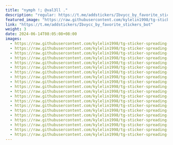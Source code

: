 ```yaml
---
title: "nymph !; @val3ll ."
description: "regular: https://t.me/addstickers/Ibvycc_by_favorite_stickers_bot"
featured_image: "https://raw.githubusercontent.com/kylelin1998/tg-sticker-spreading-worldwide-images/main/img/3b864f29-9153-4275-b1a7-75577c8db8e5.jpg"
link: "https://t.me/addstickers/Ibvycc_by_favorite_stickers_bot"
weight: 3
date: 2024-06-14T08:05:08+08:00
images:
  - https://raw.githubusercontent.com/kylelin1998/tg-sticker-spreading-worldwide-images/main/img/3b864f29-9153-4275-b1a7-75577c8db8e5.jpg
  - https://raw.githubusercontent.com/kylelin1998/tg-sticker-spreading-worldwide-images/main/img/8a298313-64db-472f-a6c5-6cef3d1a9c3c.jpg
  - https://raw.githubusercontent.com/kylelin1998/tg-sticker-spreading-worldwide-images/main/img/8823371e-1790-4c00-8f58-69ef029e2333.jpg
  - https://raw.githubusercontent.com/kylelin1998/tg-sticker-spreading-worldwide-images/main/img/6b38a342-fafd-421c-b139-d58ef363b57f.jpg
  - https://raw.githubusercontent.com/kylelin1998/tg-sticker-spreading-worldwide-images/main/img/dd81945f-cc52-4dc3-8773-95ff02c920f0.jpg
  - https://raw.githubusercontent.com/kylelin1998/tg-sticker-spreading-worldwide-images/main/img/7ddb41c3-d83e-44b1-8d01-243802115d2a.jpg
  - https://raw.githubusercontent.com/kylelin1998/tg-sticker-spreading-worldwide-images/main/img/e3933438-ba65-48ee-9f1b-6305fb2bd317.jpg
  - https://raw.githubusercontent.com/kylelin1998/tg-sticker-spreading-worldwide-images/main/img/a16e1df8-0c73-4c6f-b5dc-f0f4bccb539d.jpg
  - https://raw.githubusercontent.com/kylelin1998/tg-sticker-spreading-worldwide-images/main/img/836db1b3-3e74-494c-b23f-3b8e43c31b48.jpg
  - https://raw.githubusercontent.com/kylelin1998/tg-sticker-spreading-worldwide-images/main/img/50626bdc-af57-4f2d-bfc1-e523bbfd1976.jpg
  - https://raw.githubusercontent.com/kylelin1998/tg-sticker-spreading-worldwide-images/main/img/10b41fe4-9f96-4d2e-91c6-f4d6b55e3685.jpg
  - https://raw.githubusercontent.com/kylelin1998/tg-sticker-spreading-worldwide-images/main/img/8ecfcfa4-61a2-4181-a8a3-d03bec9d604d.jpg
  - https://raw.githubusercontent.com/kylelin1998/tg-sticker-spreading-worldwide-images/main/img/8cb96e04-4c6e-427b-98da-ec7eb667f3ff.jpg
  - https://raw.githubusercontent.com/kylelin1998/tg-sticker-spreading-worldwide-images/main/img/45cf5123-32ea-479b-81a1-778493eade21.jpg
  - https://raw.githubusercontent.com/kylelin1998/tg-sticker-spreading-worldwide-images/main/img/5bfb82f5-bfff-4ce3-9c19-3daf2c62517d.jpg
  - https://raw.githubusercontent.com/kylelin1998/tg-sticker-spreading-worldwide-images/main/img/928de75e-797f-45cc-a6ea-ef2138abbec9.jpg
  - https://raw.githubusercontent.com/kylelin1998/tg-sticker-spreading-worldwide-images/main/img/29dea551-16fe-43fe-878d-1774d83d11e5.jpg
  - https://raw.githubusercontent.com/kylelin1998/tg-sticker-spreading-worldwide-images/main/img/655bd52b-6319-4122-8099-2487bcf53801.jpg
  - https://raw.githubusercontent.com/kylelin1998/tg-sticker-spreading-worldwide-images/main/img/64a41496-dc08-45d7-9186-9b1cdcb738ad.jpg
  - https://raw.githubusercontent.com/kylelin1998/tg-sticker-spreading-worldwide-images/main/img/9839e71b-6715-4d6a-867e-8901410c8b64.jpg
---
```

